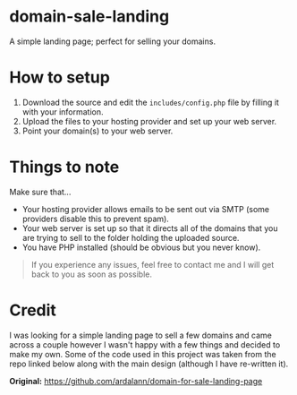 # domain-sale-landing
A simple landing page; perfect for selling your domains.

# How to setup

1. Download the source and edit the `includes/config.php` file by filling it with your information.
2. Upload the files to your hosting provider and set up your web server.
3. Point your domain(s) to your web server.

# Things to note

Make sure that...

* Your hosting provider allows emails to be sent out via SMTP (some providers disable this to prevent spam).
* Your web server is set up so that it directs all of the domains that you are trying to sell to the folder holding the uploaded source.
* You have PHP installed (should be obvious but you never know).

>If you experience any issues, feel free to contact me and I will get back to you as soon as possible.

# Credit

I was looking for a simple landing page to sell a few domains and came across a couple however I wasn't happy with a few things and decided to make my own. Some of the code used in this project was taken from the repo linked below along with the main design (although I have re-written it).

**Original:** https://github.com/ardalann/domain-for-sale-landing-page
